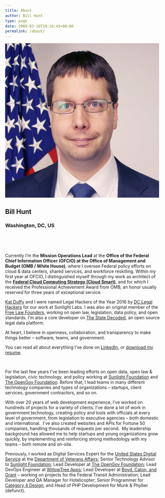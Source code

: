 ```yaml
---
title: About
author: Bill Hunt
type: page
date: 2009-03-16T19:16:43+00:00
permalink: /about/
---
```


<img class="profile-photo" src="/uploads/2009/03/bill-hunt.jpg" alt="Photo of Bill Hunt"/>

## Bill Hunt

### Washington, DC, US

&nbsp;

&nbsp;

Currently I&#8217;m the **Mission Operations Lead** at the **Office of the Federal Chief Information Officer (OFCIO) at the Office of Management and Budget (OMB / White House)**, where I oversee Federal policy efforts on cloud & data centers, shared services, and workforce reskilling. Within my first year at OFCIO, I distinguished myself through my work as architect of the [**Federal Cloud Computing Strategy (Cloud Smart)**](https://cloud.cio.gov/strategy/), and for which I received the Professional Achievement Award from OMB, an honor usually reserved for three years of exceptional service.

[Kat Duffy][1] and I were named Legal Hackers of the Year 2016 by [DC Legal Hackers][2] for our work at Sunlight Labs. I was also an original member of the [Free Law Founders][3], working on open law, legislation, data policy, and open standards. I&#8217;m also a core developer on [The State Decoded][4], an open source legal data platform.

At heart, I believe in openness, collaboration, and transparency to make things better &#8211; software, teams, and government.

You can read all about everything I&#8217;ve done on [LinkedIn][5], or [download my resume][6].

&nbsp;

For the last few years I&#8217;ve been leading efforts on open data, open law & legislation, civic technology, and policy working at [Sunlight Foundation][7] and [The OpenGov Foundation][8]. Before that, I lead teams in many different technology companies and types of organizations &#8211; startups, client services, government contractors, and so on.

With over 20 years of web development experience, I&#8217;ve worked on hundreds of projects for a variety of clients. I&#8217;ve done a lot of work in government technology, creating policy and tools with officials at every level of government, from legislation to executive agencies &#8211; both domestic and international.  I&#8217;ve also created websites and APIs for Fortune 50 companies, handling thousands of requests per second.  My leadership background has allowed me to help startups and young organizations grow quickly, by implementing and reinforcing strong methodology with my teams &#8211; both remote and on-site.

Previously, I worked as Digital Services Expert for the [United States Digital Service][9] at the [Department of Veterans Affairs][10]; Senior Technology Advisor to [Sunlight Foundation][7]; Lead Developer at [The OpenGov Foundation][8]; Lead DevOps Engineer at [WillowTree Apps][11]; Lead Developer at [Boyd, Caton, and Grant][12] &#8211; working on projects for the Federal Transit Administration; Lead Developer and QA Manager for Hotelicopter; Senior Programmer for [Category 4 Design][13]; and Head of PHP Development for Munk & Phyber (defunct).

 [1]: https://twitter.com/rightsduff
 [2]: http://dclegalhackers.org/
 [3]: http://freelawfounders.org/
 [4]: https://www.statedecoded.com/
 [5]: http://www.linkedin.com/in/krues8dr/
 [6]: /uploads/2019/02/BillHunt-Resume.pdf
 [7]: https://sunlightfoundation.com/
 [8]: http://opengovfoundation.org/
 [9]: https://www.usds.gov/
 [10]: https://www.va.gov/
 [11]: http://www.willowtreeapps.com/
 [12]: http://www.bcgtransit.com/
 [13]: http://www.category4.com